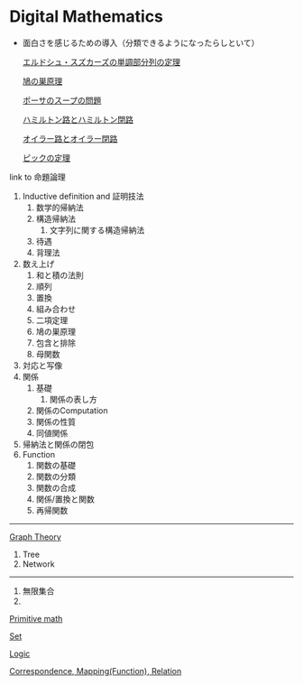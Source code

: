 # Digital Mathematics

- 面白さを感じるための導入（分類できるようになったらしといて）
    
    [エルドシュ・スズカーズの単調部分列の定理](Digital%20Mathematics%20edcdb874524f4c1fb804d08b1b8a83ec/%E3%82%A8%E3%83%AB%E3%83%88%E3%82%99%E3%82%B7%E3%83%A5%E3%83%BB%E3%82%B9%E3%82%B9%E3%82%99%E3%82%AB%E3%83%BC%E3%82%B9%E3%82%99%E3%81%AE%E5%8D%98%E8%AA%BF%E9%83%A8%E5%88%86%E5%88%97%E3%81%AE%E5%AE%9A%E7%90%86%205be069f4b9c0436785f43a0f00036b2b.md)
    
    [鳩の巣原理](Digital%20Mathematics%20edcdb874524f4c1fb804d08b1b8a83ec/%E9%B3%A9%E3%81%AE%E5%B7%A3%E5%8E%9F%E7%90%86%201dcd1c805fcc4660b6dca08a82285b3f.md)
    
    [ポーサのスープの問題](Digital%20Mathematics%20edcdb874524f4c1fb804d08b1b8a83ec/%E3%83%9B%E3%82%9A%E3%83%BC%E3%82%B5%E3%81%AE%E3%82%B9%E3%83%BC%E3%83%95%E3%82%9A%E3%81%AE%E5%95%8F%E9%A1%8C%2076f230135ae844df9d4e6f69fd1adf44.md)
    
    [ハミルトン路とハミルトン閉路](Digital%20Mathematics%20edcdb874524f4c1fb804d08b1b8a83ec/%E3%83%8F%E3%83%9F%E3%83%AB%E3%83%88%E3%83%B3%E8%B7%AF%E3%81%A8%E3%83%8F%E3%83%9F%E3%83%AB%E3%83%88%E3%83%B3%E9%96%89%E8%B7%AF%20e20fed052941461798c6c7bfb2588ce8.md)
    
    [オイラー路とオイラー閉路](Digital%20Mathematics%20edcdb874524f4c1fb804d08b1b8a83ec/%E3%82%AA%E3%82%A4%E3%83%A9%E3%83%BC%E8%B7%AF%E3%81%A8%E3%82%AA%E3%82%A4%E3%83%A9%E3%83%BC%E9%96%89%E8%B7%AF%206b43bbfe10c843c6a519e7c635c207ee.md)
    
    [ピックの定理](Digital%20Mathematics%20edcdb874524f4c1fb804d08b1b8a83ec/%E3%83%92%E3%82%9A%E3%83%83%E3%82%AF%E3%81%AE%E5%AE%9A%E7%90%86%205cdbf5692866435d9cb503d6b31b4b5b.md)
    

link to 命題論理

1. Inductive definition and 証明技法
    1. 数学的帰納法
    2. 構造帰納法
        1. 文字列に関する構造帰納法
    3. 待遇
    4. 背理法
2. 数え上げ
    1. 和と積の法則
    2. 順列
    3. 置換
    4. 組み合わせ
    5. 二項定理
    6. 鳩の巣原理
    7. 包含と排除
    8. 母関数
3. 対応と写像
4. 関係
    1. 基礎
        1. 関係の表し方
    2. 関係のComputation
    3. 関係の性質
    4. 同値関係
5. 帰納法と関係の閉包
6. Function
    1. 関数の基礎
    2. 関数の分類
    3. 関数の合成
    4. 関係/置換と関数
    5. 再帰関数

---

[Graph Theory](Digital%20Mathematics%20edcdb874524f4c1fb804d08b1b8a83ec/Graph%20Theory%20aa154282d3fe45dcb79fbfb6cbe3a3b7.md)

1. Tree
2. Network

---

1. 無限集合
2. 

[Primitive math](Digital%20Mathematics%20edcdb874524f4c1fb804d08b1b8a83ec/Primitive%20math%200b518a5c70404144bf6d1c426457aa21.md)

[Set](Digital%20Mathematics%20edcdb874524f4c1fb804d08b1b8a83ec/Set%20a8786b8a826c4e83ab165ccc2bbd70fb.md)

[Logic](Digital%20Mathematics%20edcdb874524f4c1fb804d08b1b8a83ec/Logic%20920e5a9963dc48aa83a93df8eee1814b.md)

[Correspondence, Mapping(Function), Relation](Digital%20Mathematics%20edcdb874524f4c1fb804d08b1b8a83ec/Correspondence,%20Mapping(Function),%20Relation%20be35ed4ed6cd4daea0823886bc42f3b7.md)